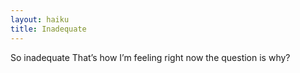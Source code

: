 ```yaml
---
layout: haiku
title: Inadequate
---
```


So inadequate
That’s how I’m feeling right now
the question is why?
